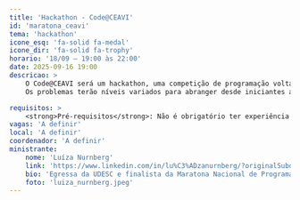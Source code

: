 ```yaml
---
title: 'Hackathon - Code@CEAVI'
id: 'maratona_ceavi'
tema: 'hackathon'
icone_esq: 'fa-solid fa-medal'
icone_dir: 'fa-solid fa-trophy'
horario: '18/09 – 19:00 às 22:00'
date: 2025-09-16 19:00
descricao: >
    O Code@CEAVI será um hackathon, uma competição de programação voltada para alunos que desejam treinar seus conhecimentos adquiridos na faculdade ou ter a primeira experiência nesse tipo de desafio. 
    Os problemas terão níveis variados para abranger desde iniciantes até estudantes mais avançados. Além de estimular a prática, o evento busca incentivar a participação do CEAVI em competições reconhecidas, que muitas vezes contam com apoio de empresas e oportunidades profissionais. Além disso, mais um ponto de destaque: <strong>Prêmios!</strong> O Code@CEAVI terá brindes para os participantes e um <strong>prêmio especial para o projeto vencedor</strong>."

requisitos: >
    <strong>Pré-requisitos</strong>: Não é obrigatório ter experiência prévia em programação, mas recomenda-se a participação a partir da 2ª fase do curso, já que os conceitos abordados variam em dificuldade.
vagas: 'A definir'
local: 'A definir'
coordenador: 'A definir'
ministrante:
    nome: 'Luíza Nurnberg'
    link: 'https://www.linkedin.com/in/lu%C3%ADzanurnberg/?originalSubdomain=br'
    bio: 'Egressa da UDESC e finalista da Maratona Nacional de Programação Feminina. Participou de competições reconhecidas como a Maratona Feminina da UNICAMP, que contou com patrocínio de empresas e ofertas de vagas para participantes de destaque. Idealizou a Maratona CEAVI para incentivar a comunidade acadêmica a mergulhar nesse universo de desafios e oportunidades.'
    foto: 'luiza_nurnberg.jpeg'
---
```

